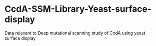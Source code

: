 # CcdA-SSM-Library-Yeast-surface-display
Data relevant to Deep mutational scanning study of CcdA using yeast surface display
